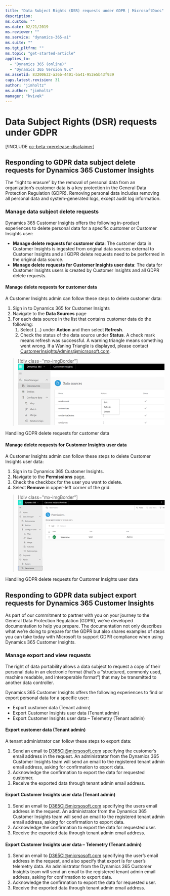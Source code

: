 ```yaml
---
title: "Data Subject Rights (DSR) requests under GDPR | MicrosoftDocs"
description: 
ms.custom: ""
ms.date: 02/21/2019
ms.reviewer: ""
ms.service: "dynamics-365-ai"
ms.suite: ""
ms.tgt_pltfrm: ""
ms.topic: "get-started-article"
applies_to: 
  - "Dynamics 365 (online)"
  - "Dynamics 365 Version 9.x"
ms.assetid: 83200632-a36b-4401-ba41-952e5b43f939
caps.latest.revision: 31
author: "jimholtz"
ms.author: "jimholtz"
manager: "kvivek"
---
```

# Data Subject Rights (DSR) requests under GDPR

[!INCLUDE [cc-beta-prerelease-disclaimer](../includes/cc-beta-prerelease-disclaimer.md)]

## Responding to GDPR data subject delete requests for Dynamics 365 Customer Insights 

The “right to erasure” by the removal of personal data from an organization’s customer data is a key protection in the General Data Protection Regulation (GDPR). Removing personal data includes removing all personal data and system-generated logs, except audit log information.

### Manage data subject delete requests

Dynamics 365 Customer Insights offers the following in-product experiences to delete personal data for a specific customer or Customer Insights user:

- **Manage delete requests for customer data**: The customer data in Customer Insights is ingested from original data sources external to Customer Insights and all GDPR delete requests need to be performed in the original data source.
- **Manage delete requests for Customer Insights user data**: The data for Customer Insights users is created by Customer Insights and all GDPR delete requests.

#### Manage delete requests for customer data

A Customer Insights admin can follow these steps to delete customer data:

1. Sign in to Dynamics 365 for Customer Insights
2. Navigate to the **Data Sources** page
3. For each data source in the list that contains customer data do the following:
   1. Select (...) under **Action** and then select **Refresh**.
   2. Check the status of the data source under **Status**. A check mark means refresh was successful. A warning triangle means something went wrong. If a Waning Triangle is displayed, please contact CustomerInsightsAdmins@micrsosoft.com.

> [!div class="mx-imgBorder"] 
> ![](media/gdpr-data-sources.png "Handling GDPR delete requests for customer data")

Handling GDPR delete requests for customer data

#### Manage delete requests for Customer Insights user data

A Customer Insights admin can follow these steps to delete Customer Insights user data:

1. Sign in to Dynamics 365 Customer Insights.
2. Navigate to the **Permissions** page.
3. Check the checkbox for the user you want to delete.
4. Select **Remove** in upper-left corner of the grid.

> [!div class="mx-imgBorder"] 
> ![](media/gdpr-permissions.png "Handling GDPR delete requests for Customer Insights user data")

Handling GDPR delete requests for Customer Insights user data

## Responding to GDPR data subject export requests for Dynamics 365 Customer Insights

As part of our commitment to partner with you on your journey to the General Data Protection Regulation (GDPR), we’ve developed documentation to help you prepare. The documentation not only describes what we’re doing to prepare for the GDPR but also shares examples of steps you can take today with Microsoft to support GDPR compliance when using Dynamics 365 Customer Insights.

### Manage export and view requests

The right of data portability allows a data subject to request a copy of their personal data in an electronic format (that’s a “structured, commonly used, machine readable, and interoperable format”) that may be transmitted to another data controller.

Dynamics 365 Customer Insights offers the following experiences to find or export personal data for a specific user:

- Export customer data (Tenant admin)
- Export Customer Insights user data (Tenant admin)
- Export Customer Insights user data – Telemetry (Tenant admin)

#### Export customer data (Tenant admin)

A tenant administrator can follow these steps to export data:

1. Send an email to D365CI@micrsosoft.com specifying the customer’s email address in the request. An administrator from the Dynamics 365 Customer Insights team will send an email to the registered tenant admin email address, asking for confirmation to export data.
2. Acknowledge the confirmation to export the data for requested customer.
3. Receive the exported data through tenant admin email address.

#### Export Customer Insights user data (Tenant admin)

1. Send an email to D365CI@micrsosoft.com specifying the users email address in the request. An administrator from the Dynamics 365 Customer Insights team will send an email to the registered tenant admin email address, asking for confirmation to export data.
2. Acknowledge the confirmation to export the data for requested user.
3. Receive the exported data through tenant admin email address.

#### Export Customer Insights user data – Telemetry (Tenant admin)

1. Send an email to D365CI@micrsosoft.com specifying the user’s email address in the request, and also specify that export is for user’s telemetry data. An administrator from the Dynamics 365 Customer Insights team will send an email to the registered tenant admin email address, asking for confirmation to export data.
2. Acknowledge the confirmation to export the data for requested user.
3. Receive the exported data through tenant admin email address.



